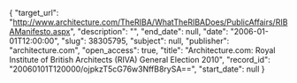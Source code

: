 {
  "target_url": "http://www.architecture.com/TheRIBA/WhatTheRIBADoes/PublicAffairs/RIBAManifesto.aspx", 
  "description": "", 
  "end_date": null, 
  "date": "2006-01-01T12:00:00", 
  "slug": 38305795, 
  "subject": null, 
  "publisher": "architecture.com", 
  "open_access": true, 
  "title": "Architecture.com: Royal Institute of British Architects (RIVA) General Election 2010", 
  "record_id": "20060101T120000/ojpkzT5cG76w3NffB8rySA==", 
  "start_date": null
}

